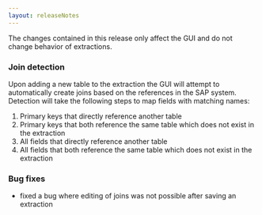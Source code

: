 ```yaml
---
layout: releaseNotes
---
```


The changes contained in this release only affect the GUI and do not change behavior of extractions.

### Join detection
Upon adding a new table to the extraction the GUI will attempt to automatically create joins based on the references in the SAP system. Detection will take the following steps to map fields with matching names:

1. Primary keys that directly reference another table
2. Primary keys that both reference the same table which does not exist in the extraction
3. All fields that directly reference another table
4. All fields that both reference the same table which does not exist in the extraction

### Bug fixes
- fixed a bug where editing of joins was not possible after saving an extraction
